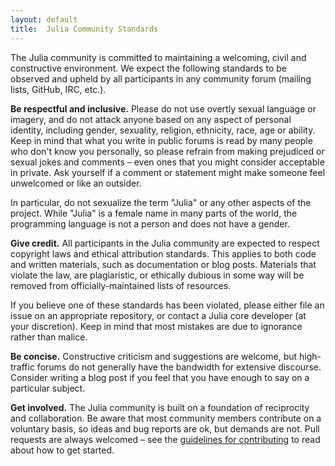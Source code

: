 ```yaml
---
layout: default
title:  Julia Community Standards
---
```


The Julia community is committed to maintaining a welcoming, civil and constructive environment. We expect the following standards to be observed and upheld by all participants in any community forum (mailing lists, GitHub, IRC, etc.).

**Be respectful and inclusive.**
Please do not use overtly sexual language or imagery, and do not attack anyone based on any aspect of personal identity, including gender, sexuality, religion, ethnicity, race, age or ability. Keep in mind that what you write in public forums is read by many people who don't know you personally, so please refrain from making prejudiced or sexual jokes and comments – even ones that you might consider acceptable in private. Ask yourself if a comment or statement might make someone feel unwelcomed or like an outsider.

In particular, do not sexualize the term "Julia" or any other aspects of the project. While "Julia" is a female name in many parts of the world, the programming language is not a person and does not have a gender.

**Give credit.**
All participants in the Julia community are expected to respect copyright laws and ethical attribution standards. This applies to both code and written materials, such as documentation or blog posts. Materials that violate the law, are plagiaristic, or ethically dubious in some way will be removed from officially-maintained lists of resources.

If you believe one of these standards has been violated, please either file an issue on an appropriate repository, or contact a Julia core developer (at your discretion). Keep in mind that most mistakes are due to ignorance rather than malice.

**Be concise.**
Constructive criticism and suggestions are welcome, but high-traffic forums do not generally have the bandwidth for extensive discourse. Consider writing a blog post if you feel that you have enough to say on a particular subject.

**Get involved.**
The Julia community is built on a foundation of reciprocity and collaboration. Be aware that most community members contribute on a voluntary basis, so ideas and bug reports are ok, but demands are not. Pull requests are always welcomed – see the [guidelines for contributing](https://github.com/JuliaLang/julia/blob/master/CONTRIBUTING.md) to read about how to get started.
